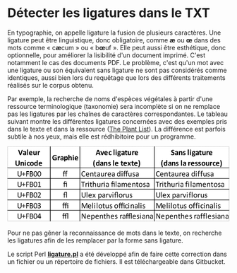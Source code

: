 # Détecter les ligatures dans le TXT

En typographie, on appelle ligature la fusion de plusieurs caractères. Une ligature peut être linguistique, donc obligatoire, comme **æ** ou **œ** dans des mots comme « c**æ**cum » ou « b**œ**uf ». Elle peut aussi être esthétique, donc optionnelle, pour améliorer la lisibilité d'un document imprimé. C'est notamment le cas des documents PDF. Le problème, c'est qu'un mot avec une ligature ou son équivalent sans ligature ne sont pas considérés comme identiques, aussi bien lors du requêtage que lors des différents traitements réalisés sur le corpus obtenu.

Par exemple, la recherche de noms d'espèces végétales à partir d'une ressource terminologique \(taxonomie\) sera incomplète si on ne remplace pas les ligatures par les chaînes de caractères correspondantes. Le tableau suivant montre les différentes ligatures concernées avec des exemples pris dans le texte et dans la ressource \([The Plant List](http://www.theplantlist.org/)\). La différence est parfois subtile à nos yeux, mais elle est rédhibitoire pour un programme.

![](../../.gitbook/assets/ligatures.png)

Pour ne pas gêner la reconnaissance de mots dans le texte, on recherche les ligatures afin de les remplacer par la forme sans ligature.

Le script Perl [**ligature.pl**](https://git.istex.fr/scodex/harvest-corpus/blob/master/outils/ligature/ligature.pl) a été développé afin de faire cette correction dans un fichier ou un répertoire de fichiers. Il est téléchargeable dans Gitbucket.

